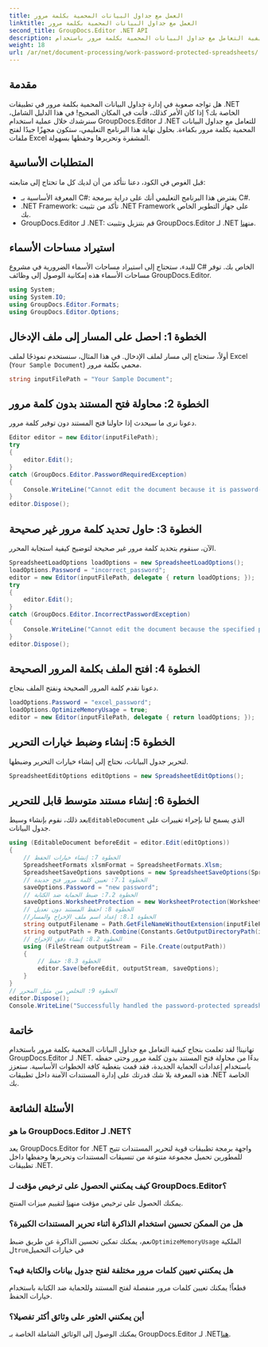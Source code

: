 ```yaml
---
title: العمل مع جداول البيانات المحمية بكلمة مرور
linktitle: العمل مع جداول البيانات المحمية بكلمة مرور
second_title: GroupDocs.Editor .NET API
description: تعرف على كيفية التعامل مع جداول البيانات المحمية بكلمة مرور باستخدام GroupDocs.Editor لـ .NET. يرشدك هذا الدليل التفصيلي إلى كيفية فتح ملفات Excel الآمنة.
weight: 18
url: /ar/net/document-processing/work-password-protected-spreadsheets/
---
```

## مقدمة
هل تواجه صعوبة في إدارة جداول البيانات المحمية بكلمة مرور في تطبيقات .NET الخاصة بك؟ إذا كان الأمر كذلك، فأنت في المكان الصحيح! في هذا الدليل الشامل، سنرشدك خلال عملية استخدام GroupDocs.Editor لـ .NET للتعامل مع جداول البيانات المحمية بكلمة مرور بكفاءة. بحلول نهاية هذا البرنامج التعليمي، ستكون مجهزًا جيدًا لفتح ملفات Excel المشفرة وتحريرها وحفظها بسهولة.
## المتطلبات الأساسية
قبل الغوص في الكود، دعنا نتأكد من أن لديك كل ما تحتاج إلى متابعته:
- المعرفة الأساسية بـ C#: يفترض هذا البرنامج التعليمي أنك على دراية ببرمجة C#.
- .NET Framework: تأكد من تثبيت .NET Framework على جهاز التطوير الخاص بك.
-  GroupDocs.Editor لـ .NET: قم بتنزيل وتثبيت GroupDocs.Editor لـ .NET من[هنا](https://releases.groupdocs.com/editor/net/).
## استيراد مساحات الأسماء
للبدء، ستحتاج إلى استيراد مساحات الأسماء الضرورية في مشروع C# الخاص بك. توفر مساحات الأسماء هذه إمكانية الوصول إلى وظائف GroupDocs.Editor.
```csharp
using System;
using System.IO;
using GroupDocs.Editor.Formats;
using GroupDocs.Editor.Options;
```
## الخطوة 1: احصل على المسار إلى ملف الإدخال
أولاً، ستحتاج إلى مسار لملف الإدخال. في هذا المثال، سنستخدم نموذجًا لملف Excel (`Your Sample Document`) محمي بكلمة مرور.
```csharp
string inputFilePath = "Your Sample Document";
```
## الخطوة 2: محاولة فتح المستند بدون كلمة مرور
دعونا نرى ما سيحدث إذا حاولنا فتح المستند دون توفير كلمة مرور.
```csharp
Editor editor = new Editor(inputFilePath);
try
{
    editor.Edit();
}
catch (GroupDocs.Editor.PasswordRequiredException)
{
    Console.WriteLine("Cannot edit the document because it is password-protected. A password is required.");
}
editor.Dispose();
```
## الخطوة 3: حاول تحديد كلمة مرور غير صحيحة
الآن، سنقوم بتحديد كلمة مرور غير صحيحة لتوضيح كيفية استجابة المحرر.
```csharp
SpreadsheetLoadOptions loadOptions = new SpreadsheetLoadOptions();
loadOptions.Password = "incorrect_password";
editor = new Editor(inputFilePath, delegate { return loadOptions; });
try
{
    editor.Edit();
}
catch (GroupDocs.Editor.IncorrectPasswordException)
{
    Console.WriteLine("Cannot edit the document because the specified password is incorrect.");
}
editor.Dispose();
```
## الخطوة 4: افتح الملف بكلمة المرور الصحيحة
دعونا نقدم كلمة المرور الصحيحة ونفتح الملف بنجاح.
```csharp
loadOptions.Password = "excel_password";
loadOptions.OptimizeMemoryUsage = true;
editor = new Editor(inputFilePath, delegate { return loadOptions; });
```
## الخطوة 5: إنشاء وضبط خيارات التحرير
لتحرير جدول البيانات، نحتاج إلى إنشاء خيارات التحرير وضبطها.
```csharp
SpreadsheetEditOptions editOptions = new SpreadsheetEditOptions();
```
## الخطوة 6: إنشاء مستند متوسط قابل للتحرير
 بعد ذلك، نقوم بإنشاء وسيط`EditableDocument` الذي يسمح لنا بإجراء تغييرات على جدول البيانات.
```csharp
using (EditableDocument beforeEdit = editor.Edit(editOptions))
{
    // الخطوة 7: إنشاء خيارات الحفظ
    SpreadsheetFormats xlsmFormat = SpreadsheetFormats.Xlsm;
    SpreadsheetSaveOptions saveOptions = new SpreadsheetSaveOptions(SpreadsheetFormats.Xlsm);
    // الخطوة 7.1: تعيين كلمة مرور فتح جديدة
    saveOptions.Password = "new password";
    // الخطوة 7.2: ضبط الحماية ضد الكتابة
    saveOptions.WorksheetProtection = new WorksheetProtection(WorksheetProtectionType.All, "write password");
    // الخطوة 8: احفظ المستند دون تعديل
    //الخطوة 8.1: إعداد اسم ملف الإخراج والمسار
    string outputFilename = Path.GetFileNameWithoutExtension(inputFilePath) + "." + xlsmFormat.Extension;
    string outputPath = Path.Combine(Constants.GetOutputDirectoryPath(inputFilePath), outputFilename);
    // الخطوة 8.2: إنشاء دفق الإخراج
    using (FileStream outputStream = File.Create(outputPath))
    {
        // الخطوة 8.3: حفظ
        editor.Save(beforeEdit, outputStream, saveOptions);
    }
}
// الخطوة 9: التخلص من مثيل المحرر
editor.Dispose();
Console.WriteLine("Successfully handled the password-protected spreadsheet. Editor instance has been disposed: {0}", editor.IsDisposed ? "Yes" : "No");
```
## خاتمة
تهانينا! لقد تعلمت بنجاح كيفية التعامل مع جداول البيانات المحمية بكلمة مرور باستخدام GroupDocs.Editor لـ .NET. بدءًا من محاولة فتح المستند بدون كلمة مرور وحتى حفظه باستخدام إعدادات الحماية الجديدة، فقد قمت بتغطية كافة الخطوات الأساسية. ستعزز هذه المعرفة بلا شك قدرتك على إدارة المستندات الآمنة داخل تطبيقات .NET الخاصة بك.
## الأسئلة الشائعة
### ما هو GroupDocs.Editor لـ .NET؟
يعد GroupDocs.Editor for .NET واجهة برمجة تطبيقات قوية لتحرير المستندات تتيح للمطورين تحميل مجموعة متنوعة من تنسيقات المستندات وتحريرها وحفظها داخل تطبيقات .NET.
### كيف يمكنني الحصول على ترخيص مؤقت لـ GroupDocs.Editor؟
 يمكنك الحصول على ترخيص مؤقت من[هنا](https://purchase.groupdocs.com/temporary-license/) لتقييم ميزات المنتج.
### هل من الممكن تحسين استخدام الذاكرة أثناء تحرير المستندات الكبيرة؟
 نعم، يمكنك تمكين تحسين الذاكرة عن طريق ضبط`OptimizeMemoryUsage` الملكية ل`true`في خيارات التحميل
### هل يمكنني تعيين كلمات مرور مختلفة لفتح جدول بيانات والكتابة فيه؟
قطعاً! يمكنك تعيين كلمات مرور منفصلة لفتح المستند وللحماية ضد الكتابة باستخدام خيارات الحفظ.
### أين يمكنني العثور على وثائق أكثر تفصيلا؟
 يمكنك الوصول إلى الوثائق الشاملة الخاصة بـ GroupDocs.Editor لـ .NET[هنا](https://tutorials.groupdocs.com/editor/net/).
